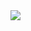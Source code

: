 <img src="https://github-readme-stats.hackclub.dev/api/wakatime?username=10405&api_domain=hackatime.hackclub.com&&custom_title=Hackatime+Stats&layout=compact&cache_seconds=0&langs_count=8&theme=ambient_gradient">
